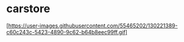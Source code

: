 # carstore
[https://user-images.githubusercontent.com/55465202/130221389-c60c243c-5423-4890-9c62-b64b8eec99ff.gif]